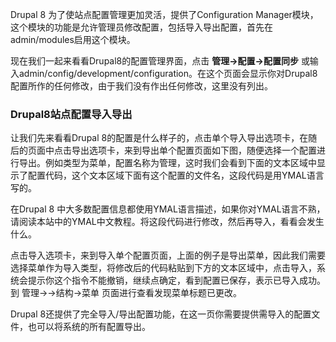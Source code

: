 Drupal 8 为了使站点配置管理更加灵活，提供了Configuration Manager模块，这个模块的功能是允许管理员修改配置，包括导入导出配置，首先在admin/modules启用这个模块。

现在我们一起来看看Drupal8的配置管理界面，点击 **管理->配置->配置同步** 或输入admin/config/development/configuration。在这个页面会显示你对Drupal8配置所作的任何修改，由于我们没有作出任何修改，这里没有列出。

### Drupal8站点配置导入导出

让我们先来看看Drupal 8的配置是什么样子的，点击单个导入导出选项卡，在随后的页面中点击导出选项卡，来到导出单个配置页面如下图，随便选择一个配置进行导出。例如类型为菜单，配置名称为管理，这时我们会看到下面的文本区域中显示了配置代码，这个文本区域下面有这个配置的文件名，这段代码是用YMAL语言写的。

在Drupal 8 中大多数配置信息都使用YMAL语言描述，如果你对YMAL语言不熟，请阅读本站中的YMAL中文教程。将这段代码进行修改，然后再导入，看看会发生什么。

点击导入选项卡，来到导入单个配置页面，上面的例子是导出菜单，因此我们需要选择菜单作为导入类型，将修改后的代码粘贴到下方的文本区域中，点击导入，系统会提示你这个指令不能撤销，继续点确定，看到配置已保存，表示已导入成功。到 管理->->结构->菜单 页面进行查看发现菜单标题已更改。

Drupal 8还提供了完全导入/导出配置功能，在这一页你需要提供需导入的配置文件，也可以将系统的所有配置导出。